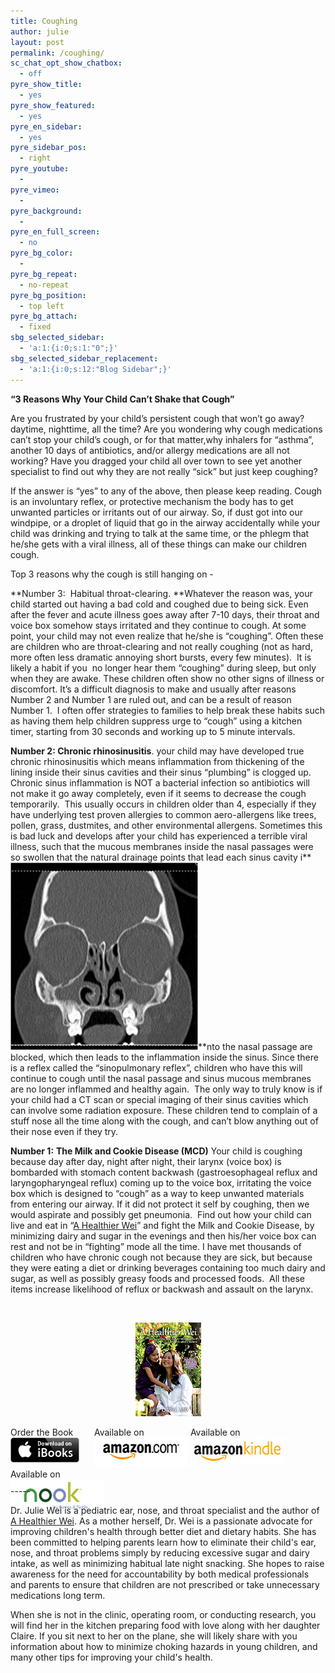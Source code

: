 ```yaml
---
title: Coughing
author: julie
layout: post
permalink: /coughing/
sc_chat_opt_show_chatbox:
  - off
pyre_show_title:
  - yes
pyre_show_featured:
  - yes
pyre_en_sidebar:
  - yes
pyre_sidebar_pos:
  - right
pyre_youtube:
  - 
pyre_vimeo:
  - 
pyre_background:
  - 
pyre_en_full_screen:
  - no
pyre_bg_color:
  - 
pyre_bg_repeat:
  - no-repeat
pyre_bg_position:
  - top left
pyre_bg_attach:
  - fixed
sbg_selected_sidebar:
  - 'a:1:{i:0;s:1:"0";}'
sbg_selected_sidebar_replacement:
  - 'a:1:{i:0;s:12:"Blog Sidebar";}'
---
```

**&#8220;3 Reasons Why Your Child Can&#8217;t Shake that Cough&#8221;**

Are you frustrated by your child&#8217;s persistent cough that won&#8217;t go away? daytime, nighttime, all the time? Are you wondering why cough medications can&#8217;t stop your child&#8217;s cough, or for that matter,why inhalers for &#8220;asthma&#8221;, another 10 days of antibiotics, and/or allergy medications are all not working? Have you dragged your child all over town to see yet another specialist to find out why they are not really &#8220;sick&#8221; but just keep coughing?

If the answer is &#8220;yes&#8221; to any of the above, then please keep reading. Cough is an involuntary reflex, or protective mechanism the body has to get unwanted particles or irritants out of our airway. So, if dust got into our windpipe, or a droplet of liquid that go in the airway accidentally while your child was drinking and trying to talk at the same time, or the phlegm that he/she gets with a viral illness, all of these things can make our children cough.

Top 3 reasons why the cough is still hanging on -

**Number 3:  Habitual throat-clearing. **Whatever the reason was, your child started out having a bad cold and coughed due to being sick. Even after the fever and acute illness goes away after 7-10 days, their throat and voice box somehow stays irritated and they continue to cough. At some point, your child may not even realize that he/she is &#8220;coughing&#8221;. Often these are children who are throat-clearing and not really coughing (not as hard, more often less dramatic annoying short bursts, every few minutes).  It is likely a habit if you  no longer hear them &#8220;coughing&#8221; during sleep, but only when they are awake. These children often show no other signs of illness or discomfort. It&#8217;s a difficult diagnosis to make and usually after reasons Number 2 and Number 1 are ruled out, and can be a result of reason Number 1.  I often offer strategies to families to help break these habits such as having them help children suppress urge to &#8220;cough&#8221; using a kitchen timer, starting from 30 seconds and working up to 5 minute intervals.

**Number 2: Chronic rhinosinusitis**. your child may have developed true chronic rhinosinusitis which means inflammation from thickening of the lining inside their sinus cavities and their sinus &#8220;plumbing&#8221; is clogged up.  Chronic sinus inflammation is NOT a bacterial infection so antibiotics will not make it go away completely, even if it seems to decrease the cough temporarily.  This usually occurs in children older than 4, especially if they have underlying test proven allergies to common aero-allergens like trees, pollen, grass, dustmites, and other environmental allergens. Sometimes this is bad luck and develops after your child has experienced a terrible viral illness, such that the mucous membranes inside the nasal passages were so swollen that the natural drainage points that lead each sinus cavity i**<img class="alignleft  wp-image-291" title="CT Scan- Sinus inflammation" alt="" src="/wp-content/uploads/2013/08/Abnormal-CT-scan-of-Sinuses-300x300.jpg" width="300" height="300" />**nto the nasal passage are blocked, which then leads to the inflammation inside the sinus. Since there is a reflex called the &#8220;sinopulmonary reflex&#8221;, children who have this will continue to cough until the nasal passage and sinus mucous membranes are no longer inflammed and healthy again.  The only way to truly know is if your child had a CT scan or special imaging of their sinus cavities which can involve some radiation exposure. These children tend to complain of a stuff nose all the time along with the cough, and can&#8217;t blow anything out of their nose even if they try.

**Number 1:** **The Milk and Cookie Disease (MCD)** Your child is coughing because day after day, night after night, their larynx (voice box) is bombarded with stomach content backwash (gastroesophageal reflux and laryngopharyngeal reflux) coming up to the voice box, irritating the voice box which is designed to &#8220;cough&#8221; as a way to keep unwanted materials from entering our airway. If it did not protect it self by coughing, then we would aspirate and possibly get pneumonia.  Find out how your child can live and eat in &#8220;[A Healthier Wei][1]&#8221; and fight the Milk and Cookie Disease, by minimizing dairy and sugar in the evenings and then his/her voice box can rest and not be in &#8220;fighting&#8221; mode all the time. I have met thousands of children who have chronic cough not because they are sick, but because they were eating a diet or drinking beverages containing too much dairy and sugar, as well as possibly greasy foods and processed foods.  All these items increase likelihood of reflux or backwash and assault on the larynx.

&nbsp;

<span style="width:105px;display:table;margin:0 auto;"><a href="the-book/"><img src="/wp-content/uploads/2014/04/AHealthierWei_cover_150.png" /></a></span>

<p style="height:80px">
  <span style="width:130px;display:inline-block;vertical-align:top;"> Order the Book <a href="https://itunes.apple.com/us/book/a-healthier-wei/id806784060?ls=1&mt=11#" target="_blank" > <img class="size-full wp-image-944" alt="Apple iBooks" title="Apple iBooks" src="/wp-content/uploads/2014/02/Download_on_iBooks_Badge_US-UK_110x40_090513.png" width="110" height="40" /></a> </span> <span style="width:150px;display:inline-block;vertical-align:top;">Available on <a href="http://amzn.to/1fSNqeb" target="_blank" > <img class="size-full wp-image-945" alt="Amazon.com" title="Amazon.com" src="/wp-content/uploads/2014/02/amazon_com_logo_160.jpg" width="160" height="47" /> </a> </span> <span  style="width:150px;display:inline-block;vertical-align:top;">Available on <a href="http://amzn.to/1eHEfNl" target="_blank" > <img class="size-full wp-image-946" alt="Amazon Kindle" title="Amazon Kindle" src="/wp-content/uploads/2014/02/kindle_logo_160.jpg" width="160" height="43" /> </a> </span> <span style="width:150px;display:inline-block;vertical-align:top;">Available on <a href="http://www.barnesandnoble.com/w/a-healthier-wei-julie-wei/1118260302?ean=2940148244592&itm=1&usri=2940148244592" target="_blank" > <img class="size-full wp-image-947" alt="Nook" title="Nook" src="/wp-content/uploads/2014/02/nook_logo_160.png" width="160" height="52" /></a> </span>
</p>

\-----

Dr. Julie Wei is a pediatric ear, nose, and throat specialist and the author of [A Healthier Wei][2]. As a mother herself, Dr. Wei is a passionate advocate for improving children's health through better diet and dietary habits. She has been committed to helping parents learn how to eliminate their child's ear, nose, and throat problems simply by reducing excessive sugar and dairy intake, as well as minimizing habitual late night snacking. She hopes to raise awareness for the need for accountability by both medical professionals and parents to ensure that children are not prescribed or take unnecessary medications long term. 

When she is not in the clinic, operating room, or conducting research, you will find her in the kitchen preparing food with love along with her daughter Claire. If you sit next to her on the plane, she will likely share with you information about how to minimize choking hazards in young children, and many other tips for improving your child's health.

 [1]: the-book/ "The Book"
 [2]: the-book